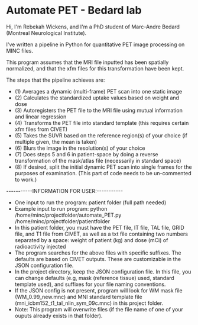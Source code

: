 # Automate PET - Bedard lab

Hi, I'm Rebekah Wickens, and I'm a PhD student of Marc-Andre Bedard (Montreal Neurological Institute). 

I've written a pipeline in Python for quantitative PET image processing on MINC files. 

This program assumes that the MRI file inputted has been spatially normalized, and that the xfm files for this transformation have been kept.  

The steps that the pipeline achieves are: 

- (1) Averages a dynamic (multi-frame) PET scan into one static image 
- (2) Calculates the standardized uptake values based on weight and dose 
- (3) Autoregisters the PET file to the MRI file using mutual information and linear regression
- (4) Transforms the PET file into standard template (this requires certain xfm files from CIVET)
- (5) Takes the SUVR based on the reference region(s) of your choice (if multiple given, the mean is taken)
- (6) Blurs the image in the resolution(s) of your choice
- (7) Does steps 5 and 6 in patient-space by doing a reverse transformation of the mask/atlas file (necessarily in standard space)
- (8) If desired, split the initial dynamic PET scan into single frames for the purposes of examination. (This part of code needs to be un-commented to work.)


-----------INFORMATION FOR USER:----------- 
- One input to run the program: patient folder (full path needed)
- Example input to run program: python /home/minc/projectfolder/automate_PET.py /home/minc/projectfolder/patientfolder
- In this patient folder, you must have the PET file, IT file, TAL file, GRID file, and T1 file from CIVET, as well as a txt file containing two numbers separated by a space: weight of patient (kg) and dose (mCi) of radioactivity injected 
- The program searches for the above files with specific suffixes. The defaults are based on CIVET outputs. These are customizable in the JSON configuration file. 
- In the project directory, keep the JSON configuration file. In this file, you can change defaults (e.g, mask (reference tissue) used, standard template used), and suffixes for your file naming conventions.  
- If the JSON config is not present, program will look for WM mask file (WM_0.99_new.mnc) and MNI standard template file (mni_icbm152_t1_tal_nlin_sym_09c.mnc) in this project folder.
- Note: This program will overwrite files (if the file name of one of your ouputs already exists in that folder).   
